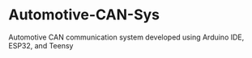 # Automotive-CAN-Sys
Automotive CAN communication system developed using Arduino IDE, ESP32, and Teensy
